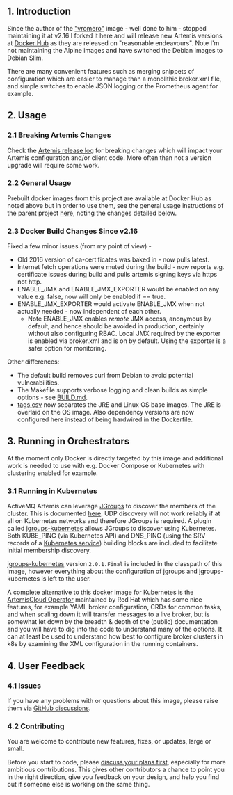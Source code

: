 ## 1. Introduction

Since the author of the ["vromero"](https://github.com/vromero/activemq-artemis-docker) image - well done to him - stopped maintaining it at v2.16 I forked it here and will release new Artemis versions at [Docker Hub](https://hub.docker.com/r/qoricode/activemq-artemis) as they are released on "reasonable endeavours". Note I'm not maintaining the Alpine images and have switched the Debian Images to Debian Slim. 

There are many convenient features such as merging snippets of configuration which are easier to manage than a monolithic broker.xml file, and simple switches to enable JSON logging or the Prometheus agent for example.

## 2. Usage

### 2.1 Breaking Artemis Changes

Check the [Artemis release log](https://activemq.apache.org/components/artemis/documentation/latest/versions.html) for breaking changes which will impact your Artemis configuration and/or client code. More often than not a version upgrade will require some work.

### 2.2 General Usage

Prebuilt docker images from this project are available at Docker Hub as noted above but in order to use them, see the general usage
instructions of the parent project [here](https://github.com/vromero/activemq-artemis-docker/blob/master/README.md), noting the changes detailed below.

### 2.3 Docker Build Changes Since v2.16

Fixed a few minor issues (from my point of view) - 
- Old 2016 version of ca-certificates was baked in - now pulls latest.
- Internet fetch operations were muted during the build - now reports e.g. certificate issues during build and pulls artemis signing keys via https not http.
- ENABLE_JMX and ENABLE_JMX_EXPORTER would be enabled on any value e.g. false, now will only be enabled if == true.
- ENABLE_JMX_EXPORTER would activate ENABLE_JMX when not actually needed - now independent of each other.
    - Note ENABLE_JMX enables *remote* JMX access, anonymous by default, and hence should be avoided in production, certainly without also configuring RBAC. Local JMX required by the exporter is enabled via broker.xml and is on by default. Using the exporter is a safer option for monitoring.

Other differences:
- The default build removes curl from Debian to avoid potential vulnerabilities.
- The Makefile supports verbose logging and clean builds as simple options - see [BUILD.md](https://github.com/qoricode/activemq-artemis-docker/blob/master/BUILD.md).
- [tags.csv](https://github.com/qoricode/activemq-artemis-docker/blob/master/tags.csv) now separates the JRE and Linux OS base images. The JRE is overlaid on the OS image. Also dependency versions are now configured here instead of being hardwired in the Dockerfile.

## 3. Running in Orchestrators

At the moment only Docker is directly targeted by this image and additional work is needed to use with e.g. Docker Compose or Kubernetes with clustering enabled for example.

### 3.1 Running in Kubernetes

ActiveMQ Artemis can leverage [JGroups](http://www.jgroups.org/) to discover the members of the cluster. This is documented [here](https://activemq.apache.org/components/artemis/documentation/latest/clusters.html). UDP discovery will not work reliably if at all on Kubernetes networks and therefore JGroups is required.
A plugin called [jgroups-kubernetes](https://github.com/jgroups-extras/jgroups-kubernetes) allows JGroups to discover using Kubernetes.
Both KUBE_PING (via Kubernetes API) and DNS_PING (using the SRV records of a [Kubernetes service](https://kubernetes.io/docs/concepts/services-networking/dns-pod-service/#srv-records)) 
building blocks are included to facilitate initial membership discovery.

[jgroups-kubernetes](https://github.com/jgroups-extras/jgroups-kubernetes/tree/2.0.1.Final) version `2.0.1.Final` is included in the
classpath of this image, however everything about the configuration of jgroups and jgroups-kubernetes is left to the user.

A complete alternative to this docker image for Kubernetes is the [ArtemisCloud Operator](https://artemiscloud.io/) maintained by Red Hat which has some nice features, for example YAML broker configuration, CRDs for common tasks, and when scaling down it will transfer messages to a live broker, but is somewhat let down by the breadth & depth 
of the (public) documentation and you will have to dig into the code to understand many of the options. It can at least be used to understand how best to configure broker clusters in k8s by examining the XML configuration in the running containers.

## 4. User Feedback

### 4.1 Issues

If you have any problems with or questions about this image, please raise them via [GitHub discussions](https://github.com/qoricode/activemq-artemis-docker/discussions).

### 4.2 Contributing

You are welcome to contribute new features, fixes, or updates, large or small.

Before you start to code, please [discuss your plans first](https://github.com/qoricode/activemq-artemis-docker/discussions), especially for more ambitious contributions. This gives other contributors a chance to point you in the right direction, give you feedback on your design, and help you find out if someone else is working on the same thing.

